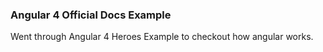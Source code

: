### Angular 4 Official Docs Example

Went through Angular 4 Heroes Example to checkout how angular works.